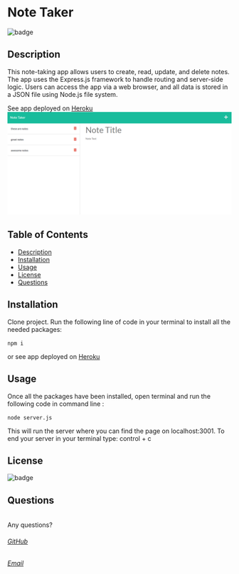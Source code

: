 # Note Taker
![badge](https://img.shields.io/badge/license-MIT-9cf)<br />
## Description  
This note-taking app allows users to create, read, update, and delete notes. The app uses the Express.js framework to handle routing and server-side logic. Users can access the app via a web browser, and all data is stored in a JSON file using Node.js file system.

See app deployed on [Heroku](https://immense-scrubland-78372.herokuapp.com/)
![Note Taker](/public/assets/screenshot.png)
## Table of Contents
- [Description](#description)
- [Installation](#installation)
- [Usage](#usage)
- [License](#license)
- [Questions](#questions)
## Installation  
Clone project.
Run the following line of code in your terminal to install all the needed packages: 
```
npm i
```
or see app deployed on [Heroku](https://immense-scrubland-78372.herokuapp.com/)
## Usage

Once all the packages have been installed, open terminal and run the following code in command line : 
```
node server.js
```
This will run the server where you can find the page on localhost:3001. To end your server in your terminal type: control + c

## License
![badge](https://img.shields.io/badge/license-MIT-9cf)<br />

## Questions
<br /> 
Any questions?<br />

###### [GitHub](https://github.com/iskry)<br /> 
###### [Email](troydsparks@gmail.com)<br />
  
